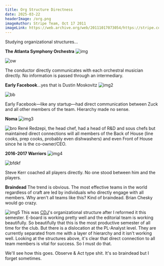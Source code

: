 ```yaml
---
title: Org Structure Directness
date: 2025-03-22
headerImage: /org.png
imageAuthor: Stripe Team, Oct 17 2011
imageLink: https://web.archive.org/web/20111017073054/https://stripe.com/about
---
```

Studying organizational structures...

**The Atlanta Symphony Orchestra**
![img](https://media.npr.org/assets/img/2014/09/26/orchestra-overhead_wide-92eee059eb312c37bd745582e017f98955917146.jpg?s=1600&c=85&f=webp)

![ow](/un.png)

The conductor directly communicates with each orchestral musician directly. No information is passed through an intermediary.

**Early Facebook**...yes that is Dustin Moskovitz
![img2](https://i.pinimg.com/736x/98/79/ae/9879aeda3f03cfbbdcb9640593042388.jpg)

![bb](/due.png)

Early Facebook—like any startup—had direct communication between Zuck and all other members of the team. Hierarchy made no sense.


**Noma**
![img3](/tre.png)

![bro](/quat.png)
René Redzepi, the head chef, had a head of R&D and sous chefs but maintained direct connections will all members of the Back of House (line cooks, prep cooks, probably even dishwashers) and even Front of House since he is the co-owner/CEO. 


**2016-2017 Warriors**
![img4](https://s.hdnux.com/photos/46/65/63/10181849/9/960x0.webp)

![bfdkf](/set.png)

Steve Kerr coached all players directly. No one stood between him and the players.

**Braindead**
The trend is obvious. The most effective teams in the world regardless of craft are led by individuals who directly engage with all members. Why aren't all teams like this? Kind of braindead. Brian Chesky would go crazy.

![img5](/net.png)
This was [CDJ](https://cornelldatajournal.org/)'s organizational structure after I reformed it this semester. E-board is working pretty well and the editorial team is working beautifully. So beautifully that this is the most productive semester of all time for the club. But there is a dislocation at the PL-Analyst level. They are currently separated from me with a layer of hierarchy and it isn't working well. Looking at the structures above, it's clear that direct connection to all team members is vital for success. So I must do that.

We'll see how this goes. Observe & Act type shit. It's so braindead but I forget sometimes. 